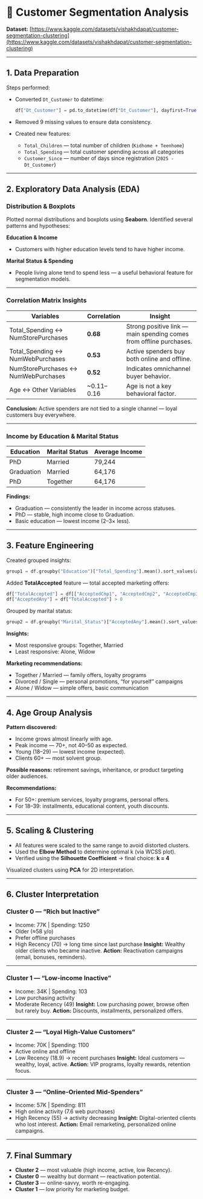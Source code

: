 # 🧩 Customer Segmentation Analysis

**Dataset:** [https://www.kaggle.com/datasets/vishakhdapat/customer-segmentation-clustering](https://www.kaggle.com/datasets/vishakhdapat/customer-segmentation-clustering)

---

## 1. Data Preparation

Steps performed:

* Converted `Dt_Customer` to datetime:

  ```python
  df["Dt_Customer"] = pd.to_datetime(df["Dt_Customer"], dayfirst=True)
  ```
* Removed 9 missing values to ensure data consistency.
* Created new features:

  * `Total_Children` — total number of children (`Kidhome + Teenhome`)
  * `Total_Spending` — total customer spending across all categories
  * `Customer_Since` — number of days since registration (`2025 - Dt_Customer`)

---

## 2. Exploratory Data Analysis (EDA)

### Distribution & Boxplots

Plotted normal distributions and boxplots using **Seaborn**.
Identified several patterns and hypotheses:

**Education & Income**

* Customers with higher education levels tend to have higher income.

**Marital Status & Spending**

* People living alone tend to spend less — a useful behavioral feature for segmentation models.

---

### Correlation Matrix Insights

| Variables                           | Correlation | Insight                                                            |
| ----------------------------------- | ----------- | ------------------------------------------------------------------ |
| Total_Spending ↔ NumStorePurchases  | **0.68**    | Strong positive link — main spending comes from offline purchases. |
| Total_Spending ↔ NumWebPurchases    | **0.53**    | Active spenders buy both online and offline.                       |
| NumStorePurchases ↔ NumWebPurchases | **0.52**    | Indicates omnichannel buyer behavior.                              |
| Age ↔ Other Variables               | ~0.11–0.16  | Age is not a key behavioral factor.                                |

**Conclusion:** Active spenders are not tied to a single channel — loyal customers buy everywhere.

---

### Income by Education & Marital Status

| Education  | Marital Status | Average Income |
| ---------- | -------------- | -------------- |
| PhD        | Married        | 79,244         |
| Graduation | Married        | 64,176         |
| PhD        | Together       | 64,176         |

**Findings:**

* Graduation — consistently the leader in income across statuses.
* PhD — stable, high income close to Graduation.
* Basic education — lowest income (2–3× less).

---

## 3. Feature Engineering

Created grouped insights:

```python
group1 = df.groupby("Education")["Total_Spending"].mean().sort_values(ascending=False)
```

Added **TotalAccepted** feature — total accepted marketing offers:

```python
df["TotalAccepted"] = df[["AcceptedCmp1", "AcceptedCmp2", "AcceptedCmp3", "AcceptedCmp4", "AcceptedCmp5", "Response"]].sum(axis=1)
df["AcceptedAny"] = df["TotalAccepted"] > 0
```

Grouped by marital status:

```python
group2 = df.groupby("Marital_Status")["AcceptedAny"].mean().sort_values(ascending=False)
```

**Insights:**

* Most responsive groups: Together, Married
* Least responsive: Alone, Widow

**Marketing recommendations:**

* Together / Married — family offers, loyalty programs
* Divorced / Single — personal promotions, “for yourself” campaigns
* Alone / Widow — simple offers, basic communication

---

## 4. Age Group Analysis

**Pattern discovered:**

* Income grows almost linearly with age.
* Peak income — 70+, not 40–50 as expected.
* Young (18–29) — lowest income (expected).
* Clients 60+ — most solvent group.

**Possible reasons:** retirement savings, inheritance, or product targeting older audiences.

**Recommendations:**

* For 50+: premium services, loyalty programs, personal offers.
* For 18–39: installments, educational content, youth discounts.

---

## 5. Scaling & Clustering

* All features were scaled to the same range to avoid distorted clusters.
* Used the **Elbow Method** to determine optimal k (via WCSS plot).
* Verified using the **Silhouette Coefficient** → final choice: **k = 4**

Visualized clusters using **PCA** for 2D interpretation.

---

## 6. Cluster Interpretation

### Cluster 0 — “Rich but Inactive”

* Income: 77K | Spending: 1250
* Older (≈58 y/o)
* Prefer offline purchases
* High Recency (70) → long time since last purchase
  **Insight:** Wealthy older clients who became inactive.
  **Action:** Reactivation campaigns (email, bonuses, reminders).

---

### Cluster 1 — “Low-income Inactive”

* Income: 34K | Spending: 103
* Low purchasing activity
* Moderate Recency (49)
  **Insight:** Low purchasing power, browse often but rarely buy.
  **Action:** Discounts, installments, personalized offers.

---

### Cluster 2 — “Loyal High-Value Customers”

* Income: 70K | Spending: 1100
* Active online and offline
* Low Recency (18.9) → recent purchases
  **Insight:** Ideal customers — wealthy, loyal, active.
  **Action:** VIP programs, loyalty rewards, retention focus.

---

### Cluster 3 — “Online-Oriented Mid-Spenders”

* Income: 57K | Spending: 811
* High online activity (7.6 web purchases)
* High Recency (55) → activity decreasing
  **Insight:** Digital-oriented clients who lost interest.
  **Action:** Email remarketing, personalized online campaigns.

---

## 7. Final Summary

* **Cluster 2** — most valuable (high income, active, low Recency).
* **Cluster 0** — wealthy but dormant — reactivation potential.
* **Cluster 3** — online-savvy, worth re-engaging.
* **Cluster 1** — low priority for marketing budget.
